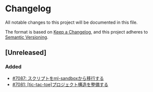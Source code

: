 # Changelog

All notable changes to this project will be documented in this file.

The format is based on [Keep a Changelog](https://keepachangelog.com/en/1.0.0/),
and this project adheres to [Semantic Versioning](https://semver.org/spec/v2.0.0.html).

## [Unreleased]

### Added

- [#7087: スクリプトをml-sandboxから移行する](https://redmine.u6k.me/issues/7087)
- [#7081: [tic-tac-toe]プロジェクト構造を整備する](https://redmine.u6k.me/issues/7081)

